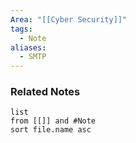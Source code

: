 ```yaml
---
Area: "[[Cyber Security]]"
tags:
  - Note
aliases:
  - SMTP
---
```



### Related Notes
```dataview
list
from [[]] and #Note 
sort file.name asc
```
